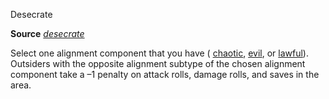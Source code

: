 Desecrate

**Source** [_desecrate_](spells/desecrate#_desecrate)

Select one alignment component that you have ( [chaotic](monsters/creatureTypes#_chaotic-subtype), [evil](monsters/creatureTypes#_evil-subtype), or [lawful](monsters/creatureTypes#_lawful-subtype)). Outsiders with the opposite alignment subtype of the chosen alignment component take a –1 penalty on attack rolls, damage rolls, and saves in the area.

